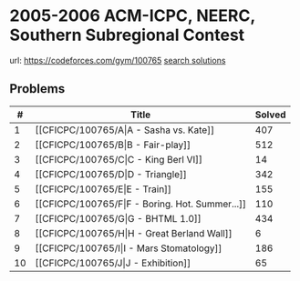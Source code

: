 # 2005-2006 ACM-ICPC, NEERC, Southern Subregional Contest

url: https://codeforces.com/gym/100765
[search solutions](https://www.google.com/search?q=Solution+OR+題解+2005-2006+ACM-ICPC,+NEERC,+Southern+Subregional+Contest)

## Problems

| # | Title | Solved |
| --- | --- | --- |
|1|[[CFICPC/100765/A\|A - Sasha vs. Kate]]|407|
|2|[[CFICPC/100765/B\|B - Fair-play]]|512|
|3|[[CFICPC/100765/C\|C - King Berl VI]]|14|
|4|[[CFICPC/100765/D\|D - Triangle]]|342|
|5|[[CFICPC/100765/E\|E - Train]]|155|
|6|[[CFICPC/100765/F\|F - Boring. Hot. Summer...]]|110|
|7|[[CFICPC/100765/G\|G - BHTML 1.0]]|434|
|8|[[CFICPC/100765/H\|H - Great Berland Wall]]|6|
|9|[[CFICPC/100765/I\|I - Mars Stomatology]]|186|
|10|[[CFICPC/100765/J\|J - Exhibition]]|65|
